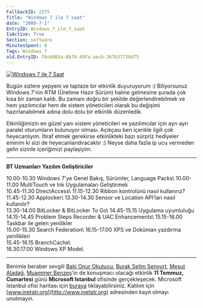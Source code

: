 ```yaml
---
FallbackID: 2375
Title: "Windows 7 ile 7 saat"
date: "2009-7-1"
EntryID: Windows_7_ile_7_saat
IsActive: True
Section: software
MinutesSpent: 0
Tags: Windows 7
old.EntryID: f8c6865a-8b79-49fa-aecb-267b37738d75
---
```

[![Windows 7 ile 7
Saat](media/Windows_7_ile_7_saat/30062009_1.gif)](http://www.inetatr.org/)

Bugün sizlere yepyeni ve taptaze bir etkinlik duyuruyorum :)
Biliyorsunuz Windows 7'nin RTM (Üretime Hazır Sürüm) haline gelmesine
şurada çok kısa bir zaman kaldı. Bu zamanı doğru bir şekilde
değerlendirebilmek ve hem yazılımcılar hem de sistem yöneticileri olarak
bu değişimi hazırlanabilmek adına dolu dolu bir etkinlik düzenledik.

Etkinliğimizin en güzel yanı sistem yöneticileri ve yazılımcılar için
ayrı ayrı paralel oturumların bulunuyor olması. Açıkçası ben içerikle
ilgili çok heyecanlıyım. İtiraf etmek gerekirse etkinlikteki bazı
sürpriz hediyeler eminim ki sizi de heyecanlandıracaktır :) Neyse daha
fazla ip ucu vermeden gelin sizinle içeriğimizi paylaşiyim.

  ----------------------------------------------------------------- -------------------------------------------------------------
  **BT Uzmanları**                                                  **Yazılım Geliştiriciler**

  10.00-10.30 Windows 7'ye Genel Bakış, Sürümler, Language Packs\   10.00-11.00 MultiTouch ve Ink Uygulamaları Geliştirmek\
   10.45-11.30 DirectAccess\                                         11.15-12.30 Ribbon kontrolünü nasıl kullanırız?\
   11.45-12.30 Applocker\                                            13.30-14.30 Sensor ve Location API’ları nasıl kullanılır?\
   13.30-14.00 BitLocker & BitLocker To Go\                          14.45-15.15 Uygulama uyumluluğu\
   14.15-14.45 Problem Steps Recorder & UAC Enhancements\            15.15-16.00 Taskbar ile gelen yenilikler\
   15.00-15.30 Search Federation\                                    16.15-17.00 XPS ve Doküman yazdırma yenilikleri\
   15.45-16.15 BranchCache\                                         
   16.30.17.00 Windows XP Mode\                                     
                                                                    
  ----------------------------------------------------------------- -------------------------------------------------------------

Benimle beraber sevgili [Baki Onur Okutucu](http://www.bakionur.com/),
[Burak Selim Şenyurt](http://www.buraksenyurt.com/), [Mesut
Aladağ](http://www.mesutaladag.com/), [Muammer
Benzeş](http://www.muammerbenzes.com/)'in de konuşmacı olacağı etkinlik
**11 Temmuz, Cumartesi** günü **Microsoft Istanbul** ofisinde
gerçekleşecek. Microsoft Istanbul ofisi haritası için
[buraya](http://www.bing.com/maps/?v=2&encType=1&sp=Point.qvbmpdkdjbs6_Microsoft%20Istanbul____~Polyline.qvbnzvkdjbcm_qvbwcykdjc1y_qvbzjzkdjbsz_qvc3cmkdj9v0_qvc406kdj9hk_qvc2mnkdj8cj_qvbxp4kdj6td_qvbm79kdj4tb_qvbgm3kdj3b4_qvbgk0kdj3mv_Zincirlikuyu'dan%20ara%C3%A7la%20geli%C5%9F.____%230000FF_%23008000_2pt_Single_Solid_qvc39fkdj8yj_)
tıklayabilirsiniz. Katılım için
[www.inetatr.org](http://www.inetatr.org) adresinden kayıt olmayı
unutmayın.


